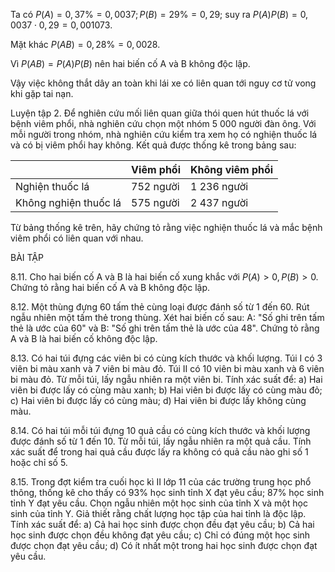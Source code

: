 Ta có $P(A) = 0,37\% = 0,0037; P(B) = 29\% = 0,29$; suy ra $P(A)P(B) = 0,0037 \cdot 0,29 = 0,001073$.

Mặt khác $P(AB) = 0,28\% = 0,0028$.

Vì $P(AB) = P(A)P(B)$ nên hai biến cố A và B không độc lập.

Vậy việc không thắt dây an toàn khi lái xe có liên quan tới nguy cơ tử vong khi gặp tai nạn.

Luyện tập 2. Để nghiên cứu mối liên quan giữa thói quen hút thuốc lá với bệnh viêm phổi, nhà nghiên cứu chọn một nhóm 5 000 người đàn ông. Với mỗi người trong nhóm, nhà nghiên cứu kiểm tra xem họ có nghiện thuốc lá và có bị viêm phổi hay không. Kết quả được thống kê trong bảng sau:

| | Viêm phổi | Không viêm phổi |
|------------------|------------|-------------------|
| Nghiện thuốc lá | 752 người | 1 236 người |
| Không nghiện thuốc lá | 575 người | 2 437 người |

Từ bảng thống kê trên, hãy chứng tỏ rằng việc nghiện thuốc lá và mắc bệnh viêm phổi có liên quan với nhau.

BÀI TẬP

8.11. Cho hai biến cố A và B là hai biến cố xung khắc với $P(A) > 0, P(B) > 0$. Chứng tỏ rằng hai biến cố A và B không độc lập.

8.12. Một thùng đựng 60 tấm thẻ cùng loại được đánh số từ 1 đến 60. Rút ngẫu nhiên một tấm thẻ trong thùng. Xét hai biến cố sau:
A: "Số ghi trên tấm thẻ là ước của 60" và B: "Số ghi trên tấm thẻ là ước của 48".
Chứng tỏ rằng A và B là hai biến cố không độc lập.

8.13. Có hai túi đựng các viên bi có cùng kích thước và khối lượng. Túi I có 3 viên bi màu xanh và 7 viên bi màu đỏ. Túi II có 10 viên bi màu xanh và 6 viên bi màu đỏ. Từ mỗi túi, lấy ngẫu nhiên ra một viên bi. Tính xác suất để:
a) Hai viên bi được lấy có cùng màu xanh;
b) Hai viên bi được lấy có cùng màu đỏ;
c) Hai viên bi được lấy có cùng màu;
d) Hai viên bi được lấy không cùng màu.

8.14. Có hai túi mỗi túi đựng 10 quả cầu có cùng kích thước và khối lượng được đánh số từ 1 đến 10. Từ mỗi túi, lấy ngẫu nhiên ra một quả cầu. Tính xác suất để trong hai quả cầu được lấy ra không có quả cầu nào ghi số 1 hoặc chỉ số 5.

8.15. Trong đợt kiểm tra cuối học kì II lớp 11 của các trường trung học phổ thông, thống kê cho thấy có 93% học sinh tỉnh X đạt yêu cầu; 87% học sinh tỉnh Y đạt yêu cầu. Chọn ngẫu nhiên một học sinh của tỉnh X và một học sinh của tỉnh Y. Giả thiết rằng chất lượng học tập của hai tỉnh là độc lập. Tính xác suất để:
a) Cả hai học sinh được chọn đều đạt yêu cầu;
b) Cả hai học sinh được chọn đều không đạt yêu cầu;
c) Chỉ có đúng một học sinh được chọn đạt yêu cầu;
d) Có ít nhất một trong hai học sinh được chọn đạt yêu cầu.